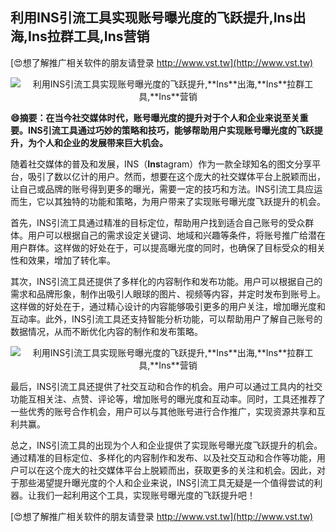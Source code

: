 ## **利用INS引流工具实现账号曝光度的飞跃提升,**Ins**出海,**Ins**拉群工具,**Ins**营销**

[😍想了解推广相关软件的朋友请登录 http://www.vst.tw](http://www.vst.tw)

 <center><img src="https://vst.tw/MP4/tuiguang/png/1.png" alt="利用INS引流工具实现账号曝光度的飞跃提升,**Ins**出海,**Ins**拉群工具,**Ins**营销"></center>

**😄摘要：在当今社交媒体时代，账号曝光度的提升对于个人和企业来说至关重要。INS引流工具通过巧妙的策略和技巧，能够帮助用户实现账号曝光度的飞跃提升，为个人和企业的发展带来巨大机会。**

随着社交媒体的普及和发展，INS（**Ins**tagram）作为一款全球知名的图文分享平台，吸引了数以亿计的用户。然而，想要在这个庞大的社交媒体平台上脱颖而出，让自己或品牌的账号得到更多的曝光，需要一定的技巧和方法。INS引流工具应运而生，它以其独特的功能和策略，为用户带来了实现账号曝光度飞跃提升的机会。

首先，INS引流工具通过精准的目标定位，帮助用户找到适合自己账号的受众群体。用户可以根据自己的需求设定关键词、地域和兴趣等条件，将账号推广给潜在用户群体。这样做的好处在于，可以提高曝光度的同时，也确保了目标受众的相关性和效果，增加了转化率。

其次，INS引流工具还提供了多样化的内容制作和发布功能。用户可以根据自己的需求和品牌形象，制作出吸引人眼球的图片、视频等内容，并定时发布到账号上。这样做的好处在于，通过精心设计的内容能够吸引更多的用户关注，增加曝光度和互动率。此外，INS引流工具还支持智能分析功能，可以帮助用户了解自己账号的数据情况，从而不断优化内容的制作和发布策略。

 <center><img src="https://vst.tw/MP4/tuiguang/png/2.png" alt="利用INS引流工具实现账号曝光度的飞跃提升,**Ins**出海,**Ins**拉群工具,**Ins**营销"></center>

最后，INS引流工具还提供了社交互动和合作的机会。用户可以通过工具内的社交功能互相关注、点赞、评论等，增加账号的曝光度和互动率。同时，工具还推荐了一些优秀的账号合作机会，用户可以与其他账号进行合作推广，实现资源共享和互利共赢。

总之，INS引流工具的出现为个人和企业提供了实现账号曝光度飞跃提升的机会。通过精准的目标定位、多样化的内容制作和发布、以及社交互动和合作等功能，用户可以在这个庞大的社交媒体平台上脱颖而出，获取更多的关注和机会。因此，对于那些渴望提升曝光度的个人和企业来说，INS引流工具无疑是一个值得尝试的利器。让我们一起利用这个工具，实现账号曝光度的飞跃提升吧！

[😍想了解推广相关软件的朋友请登录 http://www.vst.tw](http://www.vst.tw)



